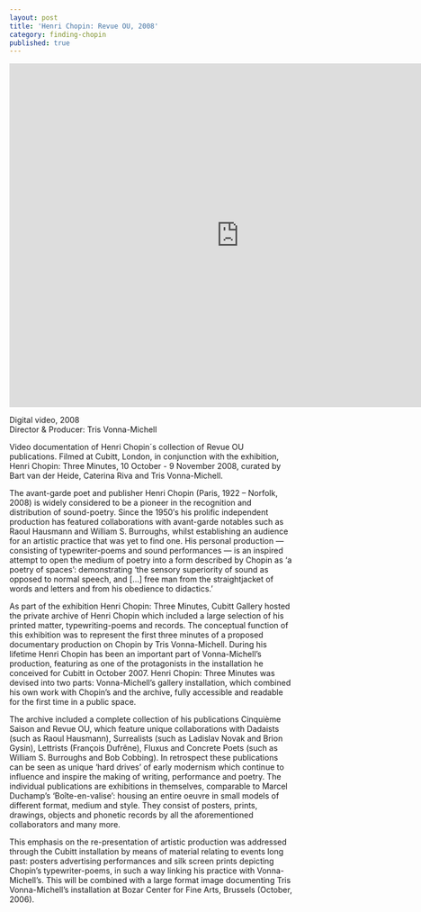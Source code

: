 ```yaml
---
layout: post
title: 'Henri Chopin: Revue OU, 2008'
category: finding-chopin
published: true
---
```


<div class='embed-container'><iframe src="https://player.vimeo.com/video/92358879?color=ffffff&title=0&byline=0&portrait=0" width="815" height="611" frameborder="0" webkitallowfullscreen mozallowfullscreen allowfullscreen></iframe></div>

Digital video, 2008<br/>
Director & Producer: Tris Vonna-Michell

Video documentation of Henri Chopin´s collection of Revue OU publications. Filmed at Cubitt, London, in conjunction with the exhibition, Henri Chopin: Three Minutes, 10 October - 9 November 2008, curated by Bart van der Heide, Caterina Riva and Tris Vonna-Michell.

The avant-garde poet and publisher Henri Chopin (Paris, 1922 – Norfolk, 2008) is widely considered to be a pioneer in the recognition and distribution of sound-poetry. Since the 1950′s his prolific independent production has featured collaborations with avant-garde notables such as Raoul Hausmann and William S. Burroughs, whilst establishing an audience for an artistic practice that was yet to find one. His personal production — consisting of typewriter-poems and sound performances — is an inspired attempt to open the medium of poetry into a form described by Chopin as ‘a poetry of spaces’: demonstrating ‘the sensory superiority of sound as opposed to normal speech, and […] free man from the straightjacket of words and letters and from his obedience to didactics.’

As part of the exhibition Henri Chopin: Three Minutes, Cubitt Gallery hosted the private archive of Henri Chopin which included a large selection of his printed matter, typewriting-poems and records. The conceptual function of this exhibition was to represent the first three minutes of a proposed documentary production on Chopin by Tris Vonna-Michell. During his lifetime Henri Chopin has been an important part of Vonna-Michell’s production, featuring as one of the protagonists in the installation he conceived for Cubitt in October 2007. Henri Chopin: Three Minutes was devised into two parts: Vonna-Michell’s gallery installation, which combined his own work with Chopin’s and the archive, fully accessible and readable for the first time in a public space.

The archive included a complete collection of his publications Cinquième Saison and Revue OU, which feature unique collaborations with Dadaists (such as Raoul Hausmann), Surrealists (such as Ladislav Novak and Brion Gysin), Lettrists (François Dufrêne), Fluxus and Concrete Poets (such as William S. Burroughs and Bob Cobbing). In retrospect these publications can be seen as unique ‘hard drives’ of early modernism which continue to influence and inspire the making of writing, performance and poetry. The individual publications are exhibitions in themselves, comparable to Marcel Duchamp’s ‘Boîte-en-valise’: housing an entire oeuvre in small models of different format, medium and style. They consist of posters, prints, drawings, objects and phonetic records by all the aforementioned collaborators and many more.

This emphasis on the re-presentation of artistic production was addressed through the Cubitt installation by means of material relating to events long past: posters advertising performances and silk screen prints depicting Chopin’s typewriter-poems, in such a way linking his practice with Vonna-Michell’s. This will be combined with a large format image documenting Tris Vonna-Michell’s installation at Bozar Center for Fine Arts, Brussels (October, 2006).
